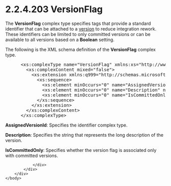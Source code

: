 <html dir="LTR" xmlns:mshelp="http://msdn.microsoft.com/mshelp" xmlns:ddue="http://ddue.schemas.microsoft.com/authoring/2003/5" xmlns:xlink="http://www.w3.org/1999/xlink" xmlns:tool="http://www.microsoft.com/tooltip">
    <head>
        <meta http-equiv="Content-Type" content="text/html; CHARSET=utf-8"></meta>
        <meta name="save" content="history"></meta>
        <title>2.2.4.203 VersionFlag</title>
        <xml>
            <mshelp:toctitle title="2.2.4.203 VersionFlag"></mshelp:toctitle>
            <mshelp:rltitle title="[MS-SSMDSWS-15]: VersionFlag"></mshelp:rltitle>
            <mshelp:keyword index="A" term="39ea6a39-8035-46c1-8268-e2d6db83e2ab"></mshelp:keyword>
            <mshelp:attr name="DCSext.ContentType" value="open specification"></mshelp:attr>
            <mshelp:attr name="AssetID" value="39ea6a39-8035-46c1-8268-e2d6db83e2ab"></mshelp:attr>
            <mshelp:attr name="TopicType" value="kbRef"></mshelp:attr>
            <mshelp:attr name="DCSext.Title" value="[MS-SSMDSWS-15]: VersionFlag" />
        </xml>
    </head>
    <body>
        <div id="header">
            <h1 class="heading">2.2.4.203 VersionFlag</h1>
        </div>
        <div id="mainSection">
            <div id="mainBody">
                <div id="allHistory" class="saveHistory"></div>
                <div id="sectionSection0" class="section" name="collapseableSection">
                    

<p>The <b>VersionFlag</b> complex type specifies tags that
provide a standard identifier that can be attached to a <a href="ad350219-f30b-4bac-99e5-6477986f9a7a.html#gt_a00b8f2a-178a-4107-ac92-bdd95492f3e1">version</a> to reduce
integration rework. These identifiers can be limited to only committed versions
or can be available to all versions based on a <b>Boolean</b> setting.</p>

<p>The following is the XML schema definition of the <b>VersionFlag</b>
complex type.</p>

<dl>
<dd>
<div><pre> &lt;xs:complexType name=&quot;VersionFlag&quot; xmlns:xs=&quot;http://www.w3.org/2001/XMLSchema&quot;&gt;
   &lt;xs:complexContent mixed=&quot;false&quot;&gt;
     &lt;xs:extension xmlns:q999=&quot;http://schemas.microsoft.com/sqlserver/masterdataservices/2009/09&quot; base=&quot;q999:MetadataDataContractOfModelContextIdentifier&quot;&gt;
       &lt;xs:sequence&gt;
         &lt;xs:element minOccurs=&quot;0&quot; name=&quot;AssignedVersionId&quot; nillable=&quot;true&quot; type=&quot;q999:Identifier&quot; /&gt;
         &lt;xs:element minOccurs=&quot;0&quot; name=&quot;Description&quot; nillable=&quot;true&quot; type=&quot;xs:string&quot; /&gt;
         &lt;xs:element minOccurs=&quot;0&quot; name=&quot;IsCommittedOnly&quot; type=&quot;xs:boolean&quot; /&gt;
       &lt;/xs:sequence&gt;
     &lt;/xs:extension&gt;
   &lt;/xs:complexContent&gt;
 &lt;/xs:complexType&gt;
</pre></div>
</dd></dl>

<p><b>AssignedVersionId</b>: Specifies the identifier
complex type.</p>

<p><b>Description</b>: Specifies the string that
represents the long description of the version.</p>

<p><b>IsCommittedOnly</b>: Specifies whether the version
flag is associated only with committed versions.</p>


                </div>
            </div>
        </div>
    </body>
</html>